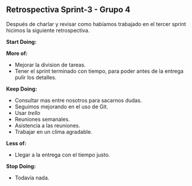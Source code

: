 ## Retrospectiva Sprint-3 - Grupo 4

Después de charlar y revisar como habíamos trabajado en el tercer sprint hicimos la siguiente retrospectiva.

**Start Doing:**


**More of:**

- Mejorar la division de tareas. 
- Tener el sprint terminado con tiempo, para poder antes de la entrega pulir los detalles.

**Keep Doing:**

- Consultar mas entre nosotros para sacarnos dudas.
- Seguimos mejorando en el uso de Git.
- Usar *trello*
- Reuniones semanales.
- Asistencia a las reuniones.
- Trabajar en un clima agradable.

**Less of:**
- Llegar a la entrega con el tiempo justo.

**Stop Doing:**

- Todavía nada. 